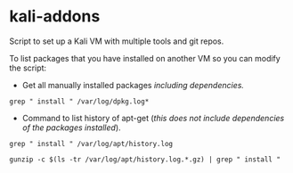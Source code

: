 # kali-addons

Script to set up a Kali VM with multiple tools and git repos.


To list packages that you have installed on another VM so you can modify the script:

* Get all manually installed packages *including dependencies.*

``grep " install " /var/log/dpkg.log*``

* Command to list history of apt-get (*this does not include dependencies of the packages installed*).

``grep " install " /var/log/apt/history.log``

``gunzip -c $(ls -tr /var/log/apt/history.log.*.gz) | grep " install "``
